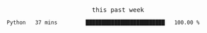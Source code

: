 

<p align="center"><samp>this past week</samp></p>
<!--START_SECTION:waka-->

```txt
Python   37 mins         █████████████████████████   100.00 %
```

<!--END_SECTION:waka-->


